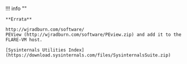 !!! info ""

    **Errata**
    
    http://wjradburn.com/software/
    PEView (http://wjradburn.com/software/PEview.zip) and add it to the FLARE-VM host.

    [Sysinternals Utilities Index](https://download.sysinternals.com/files/SysinternalsSuite.zip)


